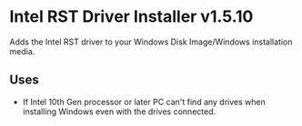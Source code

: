 # Intel RST Driver Installer v1.5.10
Adds the Intel RST driver to your Windows Disk Image/Windows installation media.

## Uses
- If Intel 10th Gen processor or later PC can't find any drives when installing Windows even with the drives connected.
